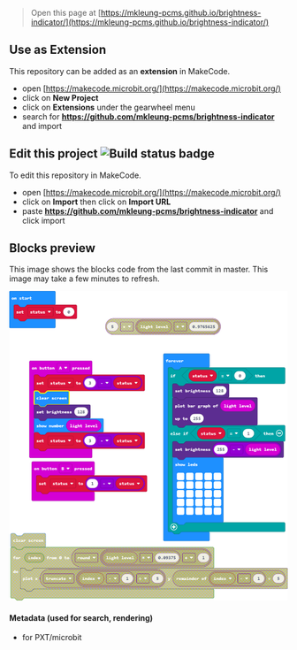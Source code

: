 
> Open this page at [https://mkleung-pcms.github.io/brightness-indicator/](https://mkleung-pcms.github.io/brightness-indicator/)

## Use as Extension

This repository can be added as an **extension** in MakeCode.

* open [https://makecode.microbit.org/](https://makecode.microbit.org/)
* click on **New Project**
* click on **Extensions** under the gearwheel menu
* search for **https://github.com/mkleung-pcms/brightness-indicator** and import

## Edit this project ![Build status badge](https://github.com/mkleung-pcms/brightness-indicator/workflows/MakeCode/badge.svg)

To edit this repository in MakeCode.

* open [https://makecode.microbit.org/](https://makecode.microbit.org/)
* click on **Import** then click on **Import URL**
* paste **https://github.com/mkleung-pcms/brightness-indicator** and click import

## Blocks preview

This image shows the blocks code from the last commit in master.
This image may take a few minutes to refresh.

![A rendered view of the blocks](https://github.com/mkleung-pcms/brightness-indicator/raw/master/.github/makecode/blocks.png)

#### Metadata (used for search, rendering)

* for PXT/microbit
<script src="https://makecode.com/gh-pages-embed.js"></script><script>makeCodeRender("{{ site.makecode.home_url }}", "{{ site.github.owner_name }}/{{ site.github.repository_name }}");</script>
